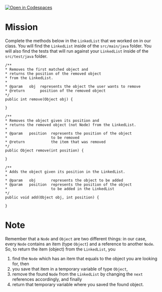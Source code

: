 [![Open in Codespaces](https://classroom.github.com/assets/launch-codespace-7f7980b617ed060a017424585567c406b6ee15c891e84e1186181d67ecf80aa0.svg)](https://classroom.github.com/open-in-codespaces?assignment_repo_id=12125561)
# Mission

Complete the methods below in the `LinkedList` that we worked on in our class. You will find the `LinkedList` inside of the `src/main/java` folder. You will also find the tests that will run against your `LinkedList` inside of the `src/test/java` folder.

```
/** 
* Removes the first matched object and
* returns the position of the removed object
* from the LinkedList.
* 
* @param   obj  represents the object the user wants to remove
* @return       position of the removed object
*/
public int remove(Object obj) {

}

/**
* Removes the object given its position and
* returns the removed object (not Node) from the LinkedList.
* 
* @param   position  represents the position of the object
*                    to be removed
* @return            the item that was removed
*/
public Object remove(int position) {

}

/**
* Adds the object given its position in the LinkedList.
* 
* @param   obj       represents the object to be added
* @param   position  represents the position of the object
*                    to be added in the LinkedList
*/
public void add(Object obj, int position) {

}
```

# Note

Remember that a `Node` and `Object` are two different things: in our case, every `Node` contains an item (type `Object`) and a reference to another `Node`. So, to return the item (object) from the `LinkedList`, you 

1. find the `Node` which has an item that equals to the object you are looking for, then
2. you save that item in a temporary variable of type `Object`,
3. remove the found `Node` from the `LinkedList` by changing the `next` references accordingly, and finally
4. return that temporary variable where you saved the found object.
